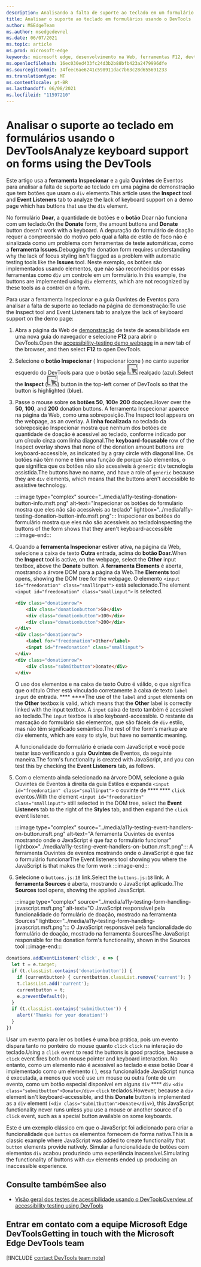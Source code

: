 ```yaml
---
description: Analisando a falta de suporte ao teclado em um formulário que usa o elemento div com a ferramenta Inspect e a guia Ouvintes de Eventos.
title: Analisar o suporte ao teclado em formulários usando o DevTools
author: MSEdgeTeam
ms.author: msedgedevrel
ms.date: 06/07/2021
ms.topic: article
ms.prod: microsoft-edge
keywords: microsoft edge, desenvolvimento na Web, ferramentas F12, devtools
ms.openlocfilehash: 16ec030ed433fc24d3b2b88bfb423a2479996dfe
ms.sourcegitcommit: 34feec6ae6241c598911dac7b63c28d655691233
ms.translationtype: MT
ms.contentlocale: pt-BR
ms.lasthandoff: 06/08/2021
ms.locfileid: "11597210"
---
```

# <a name="analyze-keyboard-support-on-forms-using-the-devtools"></a><span data-ttu-id="3efc8-104">Analisar o suporte ao teclado em formulários usando o DevTools</span><span class="sxs-lookup"><span data-stu-id="3efc8-104">Analyze keyboard support on forms using the DevTools</span></span>

<span data-ttu-id="3efc8-105">Este artigo usa a **ferramenta Inspecionar** e a guia **Ouvintes** de Eventos para analisar a falta de suporte ao teclado em uma página de demonstração que tem botões que usam o `div` elemento.</span><span class="sxs-lookup"><span data-stu-id="3efc8-105">This article uses the **Inspect** tool and **Event Listeners** tab to analyze the lack of keyboard support on a demo page which has buttons that use the `div` element.</span></span>

<span data-ttu-id="3efc8-106">No formulário **Doar,** a quantidade de botões e o **botão** Doar não funciona com um teclado.</span><span class="sxs-lookup"><span data-stu-id="3efc8-106">On the **Donate** form, the amount buttons and **Donate** button doesn't work with a keyboard.</span></span>  <span data-ttu-id="3efc8-107">A depuração do formulário de doação requer a compreensão do motivo pelo qual a falta de estilo de foco não é sinalizada como um problema com ferramentas de teste automáticas, como a **ferramenta Issues.**</span><span class="sxs-lookup"><span data-stu-id="3efc8-107">Debugging the donation form requires understanding why the lack of focus styling isn't flagged as a problem with automatic testing tools like the **Issues** tool.</span></span>  <span data-ttu-id="3efc8-108">Neste exemplo, os botões são implementados usando elementos, que não são reconhecidos por essas ferramentas como `div` um controle em um formulário.</span><span class="sxs-lookup"><span data-stu-id="3efc8-108">In this example, the buttons are implemented using `div` elements, which are not recognized by these tools as a control on a form.</span></span>

<span data-ttu-id="3efc8-109">Para usar a ferramenta Inspecionar e a guia Ouvintes de Eventos para analisar a falta de suporte ao teclado na página de demonstração:</span><span class="sxs-lookup"><span data-stu-id="3efc8-109">To use the Inspect tool and Event Listeners tab to analyze the lack of keyboard support on the demo page:</span></span>

<!-- 1. Inspect tool: Accessibility section: keyboard-focusable row -->

1.  <span data-ttu-id="3efc8-110">Abra a página da Web de [demonstração][DevToolsA11yErrorsDemopage] de teste de acessibilidade em uma nova guia do navegador e selecione **F12** para abrir o DevTools.</span><span class="sxs-lookup"><span data-stu-id="3efc8-110">Open the [accessibility-testing demo webpage][DevToolsA11yErrorsDemopage] in a new tab of the browser, and then select **F12** to open DevTools.</span></span>
    
1.  <span data-ttu-id="3efc8-111">Selecione o **botão Inspecionar** \( Inspecionar ícone \) no canto superior esquerdo do DevTools para que o botão seja ![ ](../media/inspect-icon.msft.png) realçado (azul).</span><span class="sxs-lookup"><span data-stu-id="3efc8-111">Select the **Inspect** \(![Inspect icon](../media/inspect-icon.msft.png)\) button in the top-left corner of DevTools so that the button is highlighted (blue).</span></span>

1.  <span data-ttu-id="3efc8-112">Passe o mouse sobre **os botões 50**, **100**e **200** doações.</span><span class="sxs-lookup"><span data-stu-id="3efc8-112">Hover over the **50**, **100**, and **200** donation buttons.</span></span>  <span data-ttu-id="3efc8-113">A ferramenta Inspecionar aparece na página da Web, como uma sobreposição.</span><span class="sxs-lookup"><span data-stu-id="3efc8-113">The Inspect tool appears on the webpage, as an overlay.</span></span>  <span data-ttu-id="3efc8-114">A **linha focalizada** no teclado da sobreposição Inspecionar mostra que nenhum dos botões de quantidade de doação é acessível ao teclado, conforme indicado por um círculo cinza com linha diagonal.</span><span class="sxs-lookup"><span data-stu-id="3efc8-114">The **keyboard-focusable** row of the Inspect overlay shows that none of the donation amount buttons are keyboard-accessible, as indicated by a gray circle with diagonal line.</span></span>  <span data-ttu-id="3efc8-115">Os botões não têm nome e têm uma função de porque são elementos, o que significa que os botões não são acessíveis à `generic` `div` tecnologia assistida.</span><span class="sxs-lookup"><span data-stu-id="3efc8-115">The buttons have no name, and have a role of `generic` because they are `div` elements, which means that the buttons aren't accessible to assistive technology.</span></span>

    :::image type="complex" source="../media/a11y-testing-donation-button-info.msft.png" alt-text="Inspecionar os botões do formulário mostra que eles não são acessíveis ao teclado" lightbox="../media/a11y-testing-donation-button-info.msft.png":::
        <span data-ttu-id="3efc8-117">Inspecionar os botões do formulário mostra que eles não são acessíveis ao teclado</span><span class="sxs-lookup"><span data-stu-id="3efc8-117">Inspecting the buttons of the form shows that they aren't keyboard-accessible</span></span>
    :::image-end:::
    
1.  <span data-ttu-id="3efc8-118">Quando a **ferramenta Inspecionar** estiver ativa, na página da Web, selecione a caixa de texto **Outra** entrada, acima do **botão Doar.**</span><span class="sxs-lookup"><span data-stu-id="3efc8-118">When the **Inspect** tool is active, on the webpage, select the **Other** input textbox, above the **Donate** button.</span></span>  <span data-ttu-id="3efc8-119">A **ferramenta Elements** é aberta, mostrando a árvore DOM para a página da Web.</span><span class="sxs-lookup"><span data-stu-id="3efc8-119">The **Elements** tool opens, showing the DOM tree for the webpage.</span></span>  <span data-ttu-id="3efc8-120">O elemento `<input id="freedonation" class="smallinput">` está selecionado.</span><span class="sxs-lookup"><span data-stu-id="3efc8-120">The element `<input id="freedonation" class="smallinput">` is selected.</span></span>

    ```html
    <div class="donationrow">
        <div class="donationbutton">50</div>
        <div class="donationbutton">100</div>
        <div class="donationbutton">200</div>
    </div>
    <div class="donationrow">
        <label for="freedonation">Other</label>
        <input id="freedonation" class="smallinput">
    </div>
    <div class="donationrow">
        <div class="submitbutton">Donate</div>
    </div>
    ```

    <span data-ttu-id="3efc8-121">O uso dos elementos e na caixa de texto Outro é válido, o que significa que o rótulo Other está vinculado corretamente à caixa de texto `label` `input` de entrada. \*\*\*\* \*\*\*\*</span><span class="sxs-lookup"><span data-stu-id="3efc8-121">The use of the `label` and `input` elements on the **Other** textbox is valid, which means that the **Other** label is correctly linked with the input textbox.</span></span>  <span data-ttu-id="3efc8-122">A `input` caixa de texto também é acessível ao teclado.</span><span class="sxs-lookup"><span data-stu-id="3efc8-122">The `input` textbox is also keyboard-accessible.</span></span>  <span data-ttu-id="3efc8-123">O restante da marcação do formulário são elementos, que são fáceis de `div` estilo, mas não têm significado semântico.</span><span class="sxs-lookup"><span data-stu-id="3efc8-123">The rest of the form's markup are `div` elements, which are easy to style, but have no semantic meaning.</span></span>

    <!-- 2. Elements tool: Event Listeners tab -->

    <span data-ttu-id="3efc8-124">A funcionalidade do formulário é criada com JavaScript e você pode testar isso verificando a guia **Ouvintes** de Eventos, da seguinte maneira.</span><span class="sxs-lookup"><span data-stu-id="3efc8-124">The form's functionality is created with JavaScript, and you can test this by checking the **Event Listeners** tab, as follows.</span></span>

1.  <span data-ttu-id="3efc8-125">Com o elemento ainda selecionado na árvore DOM, selecione a guia Ouvintes de Eventos à direita da guia Estilos e expanda `<input id="freedonation" class="smallinput">` o ouvinte de \*\*\*\* \*\*\*\* `click` eventos.</span><span class="sxs-lookup"><span data-stu-id="3efc8-125">With the element `<input id="freedonation" class="smallinput">` still selected in the DOM tree, select the **Event Listeners** tab to the right of the **Styles** tab, and then expand the `click` event listener.</span></span>

    :::image type="complex" source="../media/a11y-testing-event-handlers-on-button.msft.png" alt-text="A ferramenta Ouvintes de eventos mostrando onde o JavaScript é que faz o formulário funcionar" lightbox="../media/a11y-testing-event-handlers-on-button.msft.png":::
        <span data-ttu-id="3efc8-127">A ferramenta Ouvintes de eventos mostrando onde o JavaScript é que faz o formulário funcionar</span><span class="sxs-lookup"><span data-stu-id="3efc8-127">The Event listeners tool showing you where the JavaScript is that makes the form work</span></span>
    :::image-end:::

1.  <span data-ttu-id="3efc8-128">Selecione o `buttons.js:18` link.</span><span class="sxs-lookup"><span data-stu-id="3efc8-128">Select the `buttons.js:18` link.</span></span>  <span data-ttu-id="3efc8-129">A **ferramenta Sources** é aberta, mostrando o JavaScript aplicado.</span><span class="sxs-lookup"><span data-stu-id="3efc8-129">The **Sources** tool opens, showing the applied JavaScript.</span></span>

    :::image type="complex" source="../media/a11y-testing-form-handling-javascript.msft.png" alt-text="O JavaScript responsável pela funcionalidade do formulário de doação, mostrado na ferramenta Sources" lightbox="../media/a11y-testing-form-handling-javascript.msft.png":::
        <span data-ttu-id="3efc8-131">O JavaScript responsável pela funcionalidade do formulário de doação, mostrado na ferramenta Sources</span><span class="sxs-lookup"><span data-stu-id="3efc8-131">The JavaScript responsible for the donation form's functionality, shown in the Sources tool</span></span>
    :::image-end:::

```javascript
donations.addEventListener('click', e => {
  let t = e.target;
  if (t.classList.contains('donationbutton')) {
    if (currentbutton) { currentbutton.classList.remove('current'); }
    t.classList.add('current');
    currentbutton = t;
    e.preventDefault();
  }
  if (t.classList.contains('submitbutton')) {
    alert('Thanks for your donation!')
  } 
})
```

<span data-ttu-id="3efc8-132">Usar um evento para ler os botões é uma boa prática, pois um evento dispara tanto no ponteiro do mouse quanto `click` `click` na interação do teclado.</span><span class="sxs-lookup"><span data-stu-id="3efc8-132">Using a `click` event to read the buttons is good practice, because a `click` event fires both on mouse pointer and keyboard interaction.</span></span>  <span data-ttu-id="3efc8-133">No entanto, como um elemento não é acessível ao teclado e esse botão Doar é implementado como um elemento ( ), essa funcionalidade JavaScript nunca é executada, a menos que você use um mouse ou outra fonte de um evento, como um botão especial disponível em alguns `div` \*\*\*\* `div` `<div class="submitbutton">Donate</div>` `click` teclados.</span><span class="sxs-lookup"><span data-stu-id="3efc8-133">However, because a `div` element isn't keyboard-accessible, and this **Donate** button is implemented as a `div` element (`<div class="submitbutton">Donate</div>`), this JavaScript functionality never runs unless you use a mouse or another source of a `click` event, such as a special button available on some keyboards.</span></span>

<span data-ttu-id="3efc8-134">Este é um exemplo clássico em que o JavaScript foi adicionado para criar a funcionalidade que `button` os elementos fornecem de forma nativa.</span><span class="sxs-lookup"><span data-stu-id="3efc8-134">This is a classic example where JavaScript was added to create functionality that `button` elements provide natively.</span></span>  <span data-ttu-id="3efc8-135">Simular a funcionalidade de botões com elementos `div` acabou produzindo uma experiência inacessível.</span><span class="sxs-lookup"><span data-stu-id="3efc8-135">Simulating the functionality of buttons with `div` elements ended up producing an inaccessible experience.</span></span>


## <a name="see-also"></a><span data-ttu-id="3efc8-136">Consulte também</span><span class="sxs-lookup"><span data-stu-id="3efc8-136">See also</span></span>

*  [<span data-ttu-id="3efc8-137">Visão geral dos testes de acessibilidade usando o DevTools</span><span class="sxs-lookup"><span data-stu-id="3efc8-137">Overview of accessibility testing using DevTools</span></span>](accessibility-testing-in-devtools.md)


## <a name="getting-in-touch-with-the-microsoft-edge-devtools-team"></a><span data-ttu-id="3efc8-138">Entrar em contato com a equipe Microsoft Edge DevTools</span><span class="sxs-lookup"><span data-stu-id="3efc8-138">Getting in touch with the Microsoft Edge DevTools team</span></span>  

[!INCLUDE [contact DevTools team note](../includes/contact-devtools-team-note.md)]  


<!-- links -->
[DevToolsA11yErrorsDemopage]: https://microsoftedge.github.io/DevToolsSamples/a11y-testing/page-with-errors.html "Webpage de demonstração de teste de acessibilidade | GitHub"
